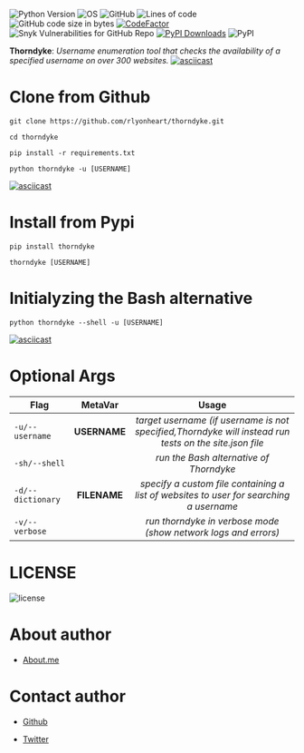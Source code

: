 ![Python Version](https://img.shields.io/badge/python-3.x-blue?style=flat&logo=python)
![OS](https://img.shields.io/badge/OS-GNU%2FLinux-red?style=flat&logo=linux)
![GitHub](https://img.shields.io/github/license/rlyonheart/thorndyke?style=flat&logo=pypi)
![Lines of code](https://img.shields.io/tokei/lines/github/rlyonheart/thorndyke?style=flat&logo=github)
![GitHub code size in bytes](https://img.shields.io/github/languages/code-size/rlyonheart/thorndyke?style=flat&logo=github)
[![CodeFactor](https://www.codefactor.io/repository/github/rlyonheart/thorndyke/badge)](https://www.codefactor.io/repository/github/rlyonheart/thorndyke)
![Snyk Vulnerabilities for GitHub Repo](https://img.shields.io/snyk/vulnerabilities/github/rlyonheart/thorndyke?style=flat&logo=pypi)
[![PyPI Downloads](https://pepy.tech/badge/thorndyke)](https://pepy.tech/project/thorndyke)
![PyPI](https://img.shields.io/pypi/v/thorndyke?style=flat&logo=pypi)

**Thorndyke**: *Username enumeration tool that checks the availability of a specified username on over 300 websites.*
[![asciicast](https://asciinema.org/a/449177.svg)](https://asciinema.org/a/449177)

# Clone from Github

```
git clone https://github.com/rlyonheart/thorndyke.git
```

```
cd thorndyke
```

```
pip install -r requirements.txt
```

```
python thorndyke -u [USERNAME]
```
[![asciicast](https://asciinema.org/a/rW2YwdTX8xMO00dNphttz2C6v.svg)](https://asciinema.org/a/rW2YwdTX8xMO00dNphttz2C6v)


# Install from Pypi

```
pip install thorndyke
```

```
thorndyke [USERNAME]
```

# Initialyzing the Bash alternative

```
python thorndyke --shell -u [USERNAME]
```
[![asciicast](https://asciinema.org/a/H53w6b1KRE7824xyO6VKUqF6c.svg)](https://asciinema.org/a/H53w6b1KRE7824xyO6VKUqF6c)

# Optional Args
| Flag |MetaVar|Usage|
| ------------- |:----------------------:|:---------:|
| <code>-u/--username</code>      |   **USERNAME** |  *target username (if username is not specified,Thorndyke will instead run tests on the site.json file*  |
| <code>-sh/--shell</code>      |   |  *run the Bash alternative of Thorndyke*  |
| <code>-d/--dictionary</code>  | **FILENAME**   |  *specify a custom file containing a list of websites to user for searching a username*  |
| <code>-v/--verbose</code>  |    |  *run thorndyke in verbose mode (show network logs and errors)*  |


# LICENSE
![license](https://user-images.githubusercontent.com/74001397/137917929-2f2cdb0c-4d1d-4e4b-9f0d-e01589e027b5.png)

# About author
* [About.me](https://about.me/rlyonheart)

# Contact author
* [Github](https://github.com/rlyonheart)

* [Twitter](https://twitter.com/rly0nheart)
